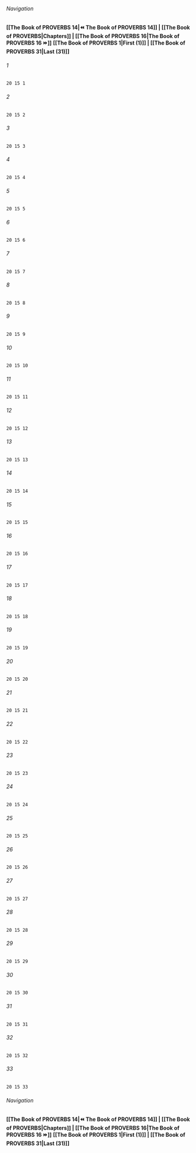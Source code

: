 
###### Navigation
**[[The Book of PROVERBS 14|⏪ The Book of PROVERBS 14]] | [[The Book of PROVERBS|Chapters]] | [[The Book of PROVERBS 16|The Book of PROVERBS 16 ⏩]]**
**[[The Book of PROVERBS 1|First (1)]] | [[The Book of PROVERBS 31|Last (31)]]**

###### 1
``` verse
20 15 1 
```
###### 2
``` verse
20 15 2 
```
###### 3
``` verse
20 15 3 
```
###### 4
``` verse
20 15 4 
```
###### 5
``` verse
20 15 5 
```
###### 6
``` verse
20 15 6 
```
###### 7
``` verse
20 15 7 
```
###### 8
``` verse
20 15 8 
```
###### 9
``` verse
20 15 9 
```
###### 10
``` verse
20 15 10 
```
###### 11
``` verse
20 15 11 
```
###### 12
``` verse
20 15 12 
```
###### 13
``` verse
20 15 13 
```
###### 14
``` verse
20 15 14 
```
###### 15
``` verse
20 15 15 
```
###### 16
``` verse
20 15 16 
```
###### 17
``` verse
20 15 17 
```
###### 18
``` verse
20 15 18 
```
###### 19
``` verse
20 15 19 
```
###### 20
``` verse
20 15 20 
```
###### 21
``` verse
20 15 21 
```
###### 22
``` verse
20 15 22 
```
###### 23
``` verse
20 15 23 
```
###### 24
``` verse
20 15 24 
```
###### 25
``` verse
20 15 25 
```
###### 26
``` verse
20 15 26 
```
###### 27
``` verse
20 15 27 
```
###### 28
``` verse
20 15 28 
```
###### 29
``` verse
20 15 29 
```
###### 30
``` verse
20 15 30 
```
###### 31
``` verse
20 15 31 
```
###### 32
``` verse
20 15 32 
```
###### 33
``` verse
20 15 33 
```

###### Navigation
**[[The Book of PROVERBS 14|⏪ The Book of PROVERBS 14]] | [[The Book of PROVERBS|Chapters]] | [[The Book of PROVERBS 16|The Book of PROVERBS 16 ⏩]]**
**[[The Book of PROVERBS 1|First (1)]] | [[The Book of PROVERBS 31|Last (31)]]**

